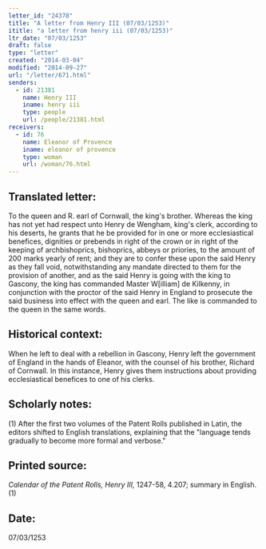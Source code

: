 ```yaml
---
letter_id: "24378"
title: "A letter from Henry III (07/03/1253)"
ititle: "a letter from henry iii (07/03/1253)"
ltr_date: "07/03/1253"
draft: false
type: "letter"
created: "2014-03-04"
modified: "2014-09-27"
url: "/letter/671.html"
senders:
  - id: 21381
    name: Henry III
    iname: henry iii
    type: people
    url: /people/21381.html
receivers:
  - id: 76
    name: Eleanor of Provence
    iname: eleanor of provence
    type: woman
    url: /woman/76.html
---
```

<h2> Translated letter:</h2>To the queen and R. earl of Cornwall, the king's brother.  Whereas the king has not yet had respect unto Henry de Wengham, king's clerk, according to his deserts, he grants that he be provided for in one or more ecclesiastical benefices, dignities or prebends in right of the crown or in right of the keeping of archbishoprics, bishoprics, abbeys or priories, to the amount of 200 marks yearly of rent; and they are to confer these upon the said Henry as they fall void, notwithstanding any mandate directed to them for the provision of another, and as the said Henry is going with the king to Gascony, the king has commanded Master W[illiam] de Kilkenny, in conjunction with the proctor of the said Henry in England to prosecute the said business into effect with the queen and earl.
The like is commanded to the queen in the same words.
<h2 class="mt-4"> Historical context:</h2>When he left to deal with a rebellion in Gascony, Henry left the government of England in the hands of Eleanor, with the counsel of his brother, Richard of Cornwall.  In this instance, Henry gives them instructions about providing ecclesiastical benefices to one of his clerks.
<h2 class="mt-4"> Scholarly notes:</h2>(1) After the first two volumes of the Patent Rolls published in Latin, the editors shifted to English translations, explaining that the "language tends gradually to become more formal and verbose."
<h2 class="mt-4"> Printed source:</h2><p><em>Calendar of the Patent Rolls, Henry III,</em> 1247-58, 4.207; summary in English.(1)</p><h2 class="mt-4"> Date:</h2>07/03/1253
